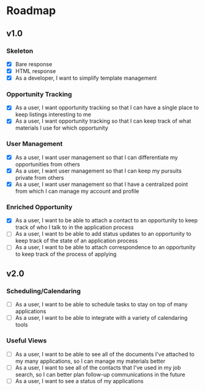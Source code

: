 # Roadmap

## v1.0

### Skeleton

- [x] Bare response
- [x] HTML response
- [x] As a developer, I want to simplify template management

### Opportunity Tracking

- [x] As a user, I want opportunity tracking so that I can have a single place to keep listings interesting to me
- [x] As a user, I want opportunity tracking so that I can keep track of what materials I use for which opportunity

### User Management

- [x] As a user, I want user management so that I can differentiate my opportunities from others
- [x] As a user, I want user management so that I can keep my pursuits private from others
- [x] As a user, I want user management so that I have a centralized point from which I can manage my account and profile

### Enriched Opportunity

- [x] As a user, I want to be able to attach a contact to an opportunity to keep track of who I talk to in the application process
- [ ] As a user, I want to be able to add status updates to an opportunity to keep track of the state of an application process
- [ ] As a user, I want to be able to attach correspondence to an opportunity to keep track of the process of applying

## v2.0

### Scheduling/Calendaring

- [ ] As a user, I want to be able to schedule tasks to stay on top of many applications
- [ ] As a user, I want to be able to integrate with a variety of calendaring tools
### Useful Views

- [ ] As a user, I want to be able to see all of the documents I've attached to my many applications, so I can manage my materials better
- [ ] As a user, I want to see all of the contacts that I've used in my job search, so I can better plan follow-up communications in the future
- [ ] As a user, I want to see a status of my applications
